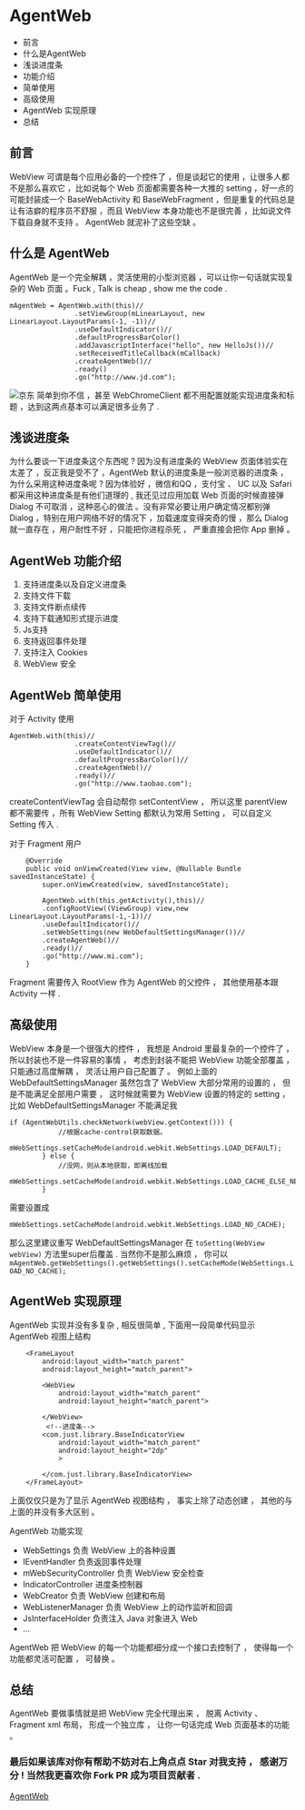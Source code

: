 # AgentWeb

* 前言
* 什么是AgentWeb
* 浅谈进度条
* 功能介绍
* 简单使用
* 高级使用
* AgentWeb 实现原理
* 总结

## 前言 
WebView 可谓是每个应用必备的一个控件了 ，但是谈起它的使用 ，让很多人都不是那么喜欢它 ，比如说每个 Web 页面都需要各种一大推的 setting ，好一点的可能封装成一个 BaseWebActivity 和 BaseWebFragment ，但是重复的代码总是让有洁癖的程序员不舒服 ，而且 WebView 本身功能也不是很完善 ，比如说文件下载自身就不支持 。 AgentWeb 就泥补了这些空缺 。
 
## 什么是 AgentWeb
AgentWeb 是一个完全解耦 ，灵活使用的小型浏览器 ，可以让你一句话就实现复杂的 Web 页面 。Fuck , Talk is cheap , show me the code .

```
mAgentWeb = AgentWeb.with(this)//
                .setViewGroup(mLinearLayout, new LinearLayout.LayoutParams(-1, -1))//
                .useDefaultIndicator()//
                .defaultProgressBarColor()
                .addJavascriptInterface("hello", new HelloJs())//
                .setReceivedTitleCallback(mCallback)
                .createAgentWeb()//
                .ready()
                .go("http://www.jd.com");

```

![京东](jd.png)
简单到你不信 ，甚至 WebChromeClient 都不用配置就能实现进度条和标题 ，达到这两点基本可以满足很多业务了 . 

## 浅谈进度条
为什么要谈一下进度条这个东西呢 ?  因为没有进度条的 WebView 页面体验实在太差了 ，反正我是受不了 ，AgentWeb 默认的进度条是一般浏览器的进度条 ，为什么采用这种进度条呢 ? 因为体验好 ，微信和QQ ，支付宝 、 UC 以及 Safari 都采用这种进度条是有他们道理的 , 我还见过应用加载 Web 页面的时候直接弹 Dialog 不可取消 ，这种恶心的做法 。没有非常必要让用户确定情况都别弹 Dialog ，特别在用户网络不好的情况下 ，加载速度变得突奇的慢 ，那么 Dialog 就一直存在 ，用户耐性不好 ，只能把你进程杀死 ， 严重直接会把你 App 删掉 。

## AgentWeb 功能介绍
1. 支持进度条以及自定义进度条
2. 支持文件下载
3. 支持文件断点续传
3. 支持下载通知形式提示进度
4. Js支持
5. 支持返回事件处理
6. 支持注入 Cookies
7. WebView 安全

## AgentWeb 简单使用
对于 Activity 使用

```
AgentWeb.with(this)//
                .createContentViewTag()//
                .useDefaultIndicator()//
                .defaultProgressBarColor()//
                .createAgentWeb()//
                .ready()//
                .go("http://www.taobao.com");

```
createContentViewTag 会自动帮你 setContentView ， 所以这里 parentView 都不需要传 ，所有 WebView Setting 都默认为常用 Setting ， 可以自定义 Setting 传入 . 

对于 Fragment 用户

```
    @Override
    public void onViewCreated(View view, @Nullable Bundle savedInstanceState) {
        super.onViewCreated(view, savedInstanceState);

        AgentWeb.with(this.getActivity(),this)//
        .configRootView((ViewGroup) view,new LinearLayout.LayoutParams(-1,-1))//
        .useDefaultIndicator()//
        .setWebSettings(new WebDefaultSettingsManager())//
        .createAgentWeb()//
        .ready()//
        .go("http://www.mi.com");
    }

```
Fragment 需要传入 RootView 作为 AgentWeb 的父控件 ， 其他使用基本跟 Activity 一样 .

## 高级使用
WebView 本身是一个很强大的控件 ， 我想是 Android 里最复杂的一个控件了 ， 所以封装也不是一件容易的事情 ， 考虑到封装不能把 WebView 功能全部覆盖 ， 只能通过高度解耦 ， 灵活让用户自己配置了 。 例如上面的 WebDefaultSettingsManager 虽然包含了 WebView 大部分常用的设置的 ， 但是不能满足全部用户需要 ， 这时候就需要为 WebView 设置的特定的 setting ， 比如 WebDefaultSettingsManager 不能满足我

```
if (AgentWebUtils.checkNetwork(webView.getContext())) {
            //根据cache-control获取数据。
            mWebSettings.setCacheMode(android.webkit.WebSettings.LOAD_DEFAULT);
        } else {
            //没网，则从本地获取，即离线加载
            mWebSettings.setCacheMode(android.webkit.WebSettings.LOAD_CACHE_ELSE_NETWORK);
        }
```
需要设置成 
```
mWebSettings.setCacheMode(android.webkit.WebSettings.LOAD_NO_CACHE);
```
那么这里建议重写 WebDefaultSettingsManager 在
`toSetting(WebView webView)` 
方法里super后覆盖 . 当然你不是那么麻烦 ， 你可以 
` mAgentWeb.getWebSettings().getWebSettings().setCacheMode(WebSettings.LOAD_NO_CACHE);`

## AgentWeb 实现原理
AgentWeb 实现并没有多复杂 , 相反很简单 , 下面用一段简单代码显示 AgentWeb 视图上结构

```
	<FrameLayout
        android:layout_width="match_parent"
        android:layout_height="match_parent">

        <WebView
            android:layout_width="match_parent"
            android:layout_height="match_parent">

        </WebView>
		 <!--进度条-->
        <com.just.library.BaseIndicatorView
            android:layout_width="match_parent"
            android:layout_height="2dp"
            >

        </com.just.library.BaseIndicatorView>
    </FrameLayout>

```
上面仅仅只是为了显示 AgentWeb 视图结构 ， 事实上除了动态创建 ， 其他的与上面的并没有多大区别 。

AgentWeb 功能实现

*  WebSettings 负责 WebView 上的各种设置
*  IEventHandler 负责返回事件处理
*  mWebSecurityController 负责 WebView 安全检查
*  IndicatorController 进度条控制器
*  WebCreator 负责 WebView 创建和布局
*  WebListenerManager 负责 WebView 上的动作监听和回调
*  JsInterfaceHolder 负责注入 Java 对象进入 Web
*  ...

AgentWeb 把 WebView 的每一个功能都细分成一个接口去控制了 ， 使得每一个功能都灵活可配置 ， 可替换 。

## 总结
AgentWeb 要做事情就是把 WebView 完全代理出来 ， 脱离 Activity 、 Fragment xml 布局， 形成一个独立库 ， 让你一句话完成 Web 页面基本的功能 。

### 最后如果该库对你有帮助不妨对右上角点点 Star 对我支持 ， 感谢万分 ! 当然我更喜欢你 Fork PR 成为项目贡献者 .
[AgentWeb](https://github.com/Justson/AgentWeb)







 